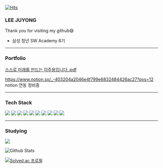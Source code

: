 [![Hits](https://hits.seeyoufarm.com/api/count/incr/badge.svg?url=https%3A%2F%2Fgithub.com%2Fleejuyong12&count_bg=%232FAEE7&title_bg=%23B4CEE3&icon=iconify.svg&icon_color=%23E7E7E7&title=Today&edge_flat=false)](https://hits.seeyoufarm.com)

### LEE JUYONG

Thank you for visiting my github😄

- 삼성 청년 SW Academy 6기

<hr/>

### Portfolio
[스스로 미래를 만드는 이주용입니다..pdf](https://github.com/user-attachments/files/16924779/default.pdf)

https://www.notion.so/_-403204a2046e4f799e6832484426ac27?pvs=12
notion 연동 정비중
<!--<a href="https://decorous-earthworm-c34.notion.site/1ab5bc5f70824969b176c4a5b7412013"><img src="https://img.shields.io/badge/Portfolio-000000?style=flat&logo=Notion&logoColor=white"></a>-->

<hr/>

### Tech Stack
<img src="https://img.shields.io/badge/Python-3776AB?style=flat&logo=Python&logoColor=white"> <img src="https://img.shields.io/badge/Vue.js-4FC08D?style=flat&logo=Vue.js&logoColor=white"> <img src="https://img.shields.io/badge/JavaScript-F7DF1E?style=flat&logo=JavaScript&logoColor=white"> <img src="https://img.shields.io/badge/React-61DAFB?style=flat&logo=React&logoColor=white"> <img src="https://img.shields.io/badge/jQuery-0769AD?style=flat&logo=jQuery&logoColor=white"> <img src="https://img.shields.io/badge/HTML5-E34F26?style=flat&logo=HTML&logoColor=white"> <img src="https://img.shields.io/badge/CSS3-31572B6?style=flat&logo=CSS3&logoColor=white"> <img src="https://img.shields.io/badge/StyledComponents-3DB7093?style=flat&logo=styled-components&logoColor=white"> <img src="https://img.shields.io/badge/Git-F05032?style=flat&logo=Git&logoColor=white"> <img src="https://img.shields.io/badge/Django-092E20?style=flat&logo=Django&logoColor=white">

<hr/>

### Studying
<img src="https://img.shields.io/badge/MySQL-4479A1?style=flat&logo=MySQL&logoColor=white">

![Github Stats](https://github-readme-stats.vercel.app/api?username=leejuyong12&show_icons=true)

[![Solved.ac
프로필](http://mazassumnida.wtf/api/v2/generate_badge?boj=cnrrnaos53)](https://solved.ac/cnrrnaos53)



